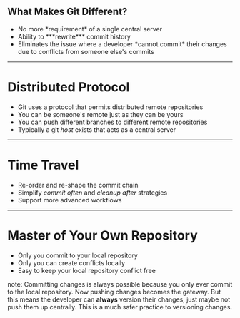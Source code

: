 ##  What Makes Git Different?

* <!-- .element: class="fragment" --> No more *requirement* of a single central server
* <!-- .element: class="fragment" --> Ability to ***rewrite*** commit history
* <!-- .element: class="fragment" --> Eliminates the issue where a developer *cannot commit* their changes due to conflicts from someone else's commits

---

# Distributed Protocol

* Git uses a protocol that permits distributed remote repositories
* You can be someone's remote just as they can be yours
* You can push different branches to different remote repositories
* Typically a git *host* exists that acts as a central server

---

# Time Travel

* Re-order and re-shape the commit chain
* Simplify *commit often* and *cleanup after* strategies
* Support more advanced workflows

---

# Master of Your Own Repository

* Only you commit to your local repository
* Only you can create conflicts locally
* Easy to keep your local repository conflict free

note:
  Committing changes is always possible because you only ever commit to the local repository. Now pushing changes becomes the gateway. But this means the developer can **always** version their changes, just maybe not push them up centrally. This is a much safer practice to versioning changes.
